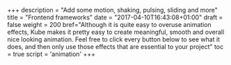+++
description = "Add some motion, shaking, pulsing, sliding and more"
title = "Frontend frameworks"
date = "2017-04-10T16:43:08+01:00"
draft = false
weight = 200
bref="Although it is quite easy to overuse animation effects, Kube makes it pretty easy to create meaningful, smooth and overall nice looking animation. Feel free to click every button below to see what it does, and then only use those effects that are essential to your project"
toc = true
script = 'animation'
+++